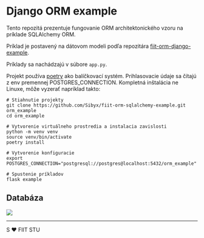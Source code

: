 # Django ORM example

Tento repozitá prezentuje fungovanie ORM architektonického vzoru na príklade SQLAlchemy ORM.

Príklad je postavený na dátovom modeli podľa repozitára
[fiit-orm-django-example](https://github.com/Sibyx/fiit-orm-django-example).

Príklady sa nachádzajú v súbore `app.py`.

Projekt používa [poetry](https://python-poetry.org/) ako balíčkovací systém. Prihlasovacie údaje sa čítajú z env
premennej POSTGRES_CONNECTION. Kompletná inštalácia ne Linuxe, môže vyzerať napríklad takto:

```shell
# Stiahnutie projekty
git clone https://github.com/Sibyx/fiit-orm-sqlalchemy-example.git orm_example
cd orm_example

# Vytvorenie virtuálneho prostredia a instalacia zavislosti
python -m venv venv
source venv/bin/activate
poetry install

# Vytvorenie konfiguracie
export POSTGRES_CONNECTION="postgresql://postgres@localhost:5432/orm_example"

# Spustenie príkladov
flask example
```

## Databáza

![](docs/eer.png)

---
S ❤️ FIIT STU
